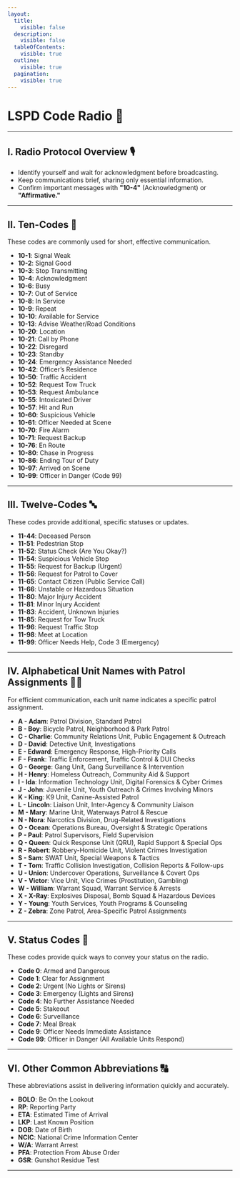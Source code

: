 ```yaml
---
layout:
  title:
    visible: false
  description:
    visible: false
  tableOfContents:
    visible: true
  outline:
    visible: true
  pagination:
    visible: true
---
```


# **LSPD Code Radio** 📡

---

## **I. Radio Protocol Overview** 🎙️

- Identify yourself and wait for acknowledgment before broadcasting.
- Keep communications brief, sharing only essential information.
- Confirm important messages with **"10-4"** (Acknowledgment) or **"Affirmative."**

---

## **II. Ten-Codes** 🔢

These codes are commonly used for short, effective communication.

- **10-1**: Signal Weak
- **10-2**: Signal Good
- **10-3**: Stop Transmitting
- **10-4**: Acknowledgment
- **10-6**: Busy
- **10-7**: Out of Service
- **10-8**: In Service
- **10-9**: Repeat
- **10-10**: Available for Service
- **10-13**: Advise Weather/Road Conditions
- **10-20**: Location
- **10-21**: Call by Phone
- **10-22**: Disregard
- **10-23**: Standby
- **10-24**: Emergency Assistance Needed
- **10-42**: Officer’s Residence
- **10-50**: Traffic Accident
- **10-52**: Request Tow Truck
- **10-53**: Request Ambulance
- **10-55**: Intoxicated Driver
- **10-57**: Hit and Run
- **10-60**: Suspicious Vehicle
- **10-61**: Officer Needed at Scene
- **10-70**: Fire Alarm
- **10-71**: Request Backup
- **10-76**: En Route
- **10-80**: Chase in Progress
- **10-86**: Ending Tour of Duty
- **10-97**: Arrived on Scene
- **10-99**: Officer in Danger (Code 99)

---

## **III. Twelve-Codes** 🔤

These codes provide additional, specific statuses or updates.

- **11-44**: Deceased Person
- **11-51**: Pedestrian Stop
- **11-52**: Status Check (Are You Okay?)
- **11-54**: Suspicious Vehicle Stop
- **11-55**: Request for Backup (Urgent)
- **11-56**: Request for Patrol to Cover
- **11-65**: Contact Citizen (Public Service Call)
- **11-66**: Unstable or Hazardous Situation
- **11-80**: Major Injury Accident
- **11-81**: Minor Injury Accident
- **11-83**: Accident, Unknown Injuries
- **11-85**: Request for Tow Truck
- **11-96**: Request Traffic Stop
- **11-98**: Meet at Location
- **11-99**: Officer Needs Help, Code 3 (Emergency)

---

## **IV. Alphabetical Unit Names with Patrol Assignments** 👮‍♂️

For efficient communication, each unit name indicates a specific patrol assignment.

- **A - Adam**: Patrol Division, Standard Patrol
- **B - Boy**: Bicycle Patrol, Neighborhood & Park Patrol
- **C - Charlie**: Community Relations Unit, Public Engagement & Outreach
- **D - David**: Detective Unit, Investigations
- **E - Edward**: Emergency Response, High-Priority Calls
- **F - Frank**: Traffic Enforcement, Traffic Control & DUI Checks
- **G - George**: Gang Unit, Gang Surveillance & Intervention
- **H - Henry**: Homeless Outreach, Community Aid & Support
- **I - Ida**: Information Technology Unit, Digital Forensics & Cyber Crimes
- **J - John**: Juvenile Unit, Youth Outreach & Crimes Involving Minors
- **K - King**: K9 Unit, Canine-Assisted Patrol
- **L - Lincoln**: Liaison Unit, Inter-Agency & Community Liaison
- **M - Mary**: Marine Unit, Waterways Patrol & Rescue
- **N - Nora**: Narcotics Division, Drug-Related Investigations
- **O - Ocean**: Operations Bureau, Oversight & Strategic Operations
- **P - Paul**: Patrol Supervisors, Field Supervision
- **Q - Queen**: Quick Response Unit (QRU), Rapid Support & Special Ops
- **R - Robert**: Robbery-Homicide Unit, Violent Crimes Investigation
- **S - Sam**: SWAT Unit, Special Weapons & Tactics
- **T - Tom**: Traffic Collision Investigation, Collision Reports & Follow-ups
- **U - Union**: Undercover Operations, Surveillance & Covert Ops
- **V - Victor**: Vice Unit, Vice Crimes (Prostitution, Gambling)
- **W - William**: Warrant Squad, Warrant Service & Arrests
- **X - X-Ray**: Explosives Disposal, Bomb Squad & Hazardous Devices
- **Y - Young**: Youth Services, Youth Programs & Counseling
- **Z - Zebra**: Zone Patrol, Area-Specific Patrol Assignments

---

## **V. Status Codes** 🛑

These codes provide quick ways to convey your status on the radio.

- **Code 0**: Armed and Dangerous
- **Code 1**: Clear for Assignment
- **Code 2**: Urgent (No Lights or Sirens)
- **Code 3**: Emergency (Lights and Sirens)
- **Code 4**: No Further Assistance Needed
- **Code 5**: Stakeout
- **Code 6**: Surveillance
- **Code 7**: Meal Break
- **Code 9**: Officer Needs Immediate Assistance
- **Code 99**: Officer in Danger (All Available Units Respond)

---

## **VI. Other Common Abbreviations** 🔠

These abbreviations assist in delivering information quickly and accurately.

- **BOLO**: Be On the Lookout
- **RP**: Reporting Party
- **ETA**: Estimated Time of Arrival
- **LKP**: Last Known Position
- **DOB**: Date of Birth
- **NCIC**: National Crime Information Center
- **W/A**: Warrant Arrest
- **PFA**: Protection From Abuse Order
- **GSR**: Gunshot Residue Test

---
